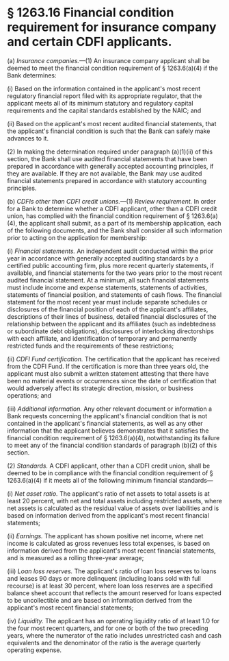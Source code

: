 # § 1263.16   Financial condition requirement for insurance company and certain CDFI applicants.

(a) *Insurance companies.*—(1) An insurance company applicant shall be deemed to meet the financial condition requirement of § 1263.6(a)(4) if the Bank determines:


(i) Based on the information contained in the applicant's most recent regulatory financial report filed with its appropriate regulator, that the applicant meets all of its minimum statutory and regulatory capital requirements and the capital standards established by the NAIC; and


(ii) Based on the applicant's most recent audited financial statements, that the applicant's financial condition is such that the Bank can safely make advances to it.


(2) In making the determination required under paragraph (a)(1)(ii) of this section, the Bank shall use audited financial statements that have been prepared in accordance with generally accepted accounting principles, if they are available. If they are not available, the Bank may use audited financial statements prepared in accordance with statutory accounting principles.


(b) *CDFIs other than CDFI credit unions.*—(1) *Review requirement.* In order for a Bank to determine whether a CDFI applicant, other than a CDFI credit union, has complied with the financial condition requirement of § 1263.6(a)(4), the applicant shall submit, as a part of its membership application, each of the following documents, and the Bank shall consider all such information prior to acting on the application for membership:


(i) *Financial statements.* An independent audit conducted within the prior year in accordance with generally accepted auditing standards by a certified public accounting firm, plus more recent quarterly statements, if available, and financial statements for the two years prior to the most recent audited financial statement. At a minimum, all such financial statements must include income and expense statements, statements of activities, statements of financial position, and statements of cash flows. The financial statement for the most recent year must include separate schedules or disclosures of the financial position of each of the applicant's affiliates, descriptions of their lines of business, detailed financial disclosures of the relationship between the applicant and its affiliates (such as indebtedness or subordinate debt obligations), disclosures of interlocking directorships with each affiliate, and identification of temporary and permanently restricted funds and the requirements of these restrictions;


(ii) *CDFI Fund certification.* The certification that the applicant has received from the CDFI Fund. If the certification is more than three years old, the applicant must also submit a written statement attesting that there have been no material events or occurrences since the date of certification that would adversely affect its strategic direction, mission, or business operations; and


(iii) *Additional information.* Any other relevant document or information a Bank requests concerning the applicant's financial condition that is not contained in the applicant's financial statements, as well as any other information that the applicant believes demonstrates that it satisfies the financial condition requirement of § 1263.6(a)(4), notwithstanding its failure to meet any of the financial condition standards of paragraph (b)(2) of this section.


(2) *Standards.* A CDFI applicant, other than a CDFI credit union, shall be deemed to be in compliance with the financial condition requirement of § 1263.6(a)(4) if it meets all of the following minimum financial standards—


(i) *Net asset ratio.* The applicant's ratio of net assets to total assets is at least 20 percent, with net and total assets including restricted assets, where net assets is calculated as the residual value of assets over liabilities and is based on information derived from the applicant's most recent financial statements;


(ii) *Earnings.* The applicant has shown positive net income, where net income is calculated as gross revenues less total expenses, is based on information derived from the applicant's most recent financial statements, and is measured as a rolling three-year average;


(iii) *Loan loss reserves.* The applicant's ratio of loan loss reserves to loans and leases 90 days or more delinquent (including loans sold with full recourse) is at least 30 percent, where loan loss reserves are a specified balance sheet account that reflects the amount reserved for loans expected to be uncollectible and are based on information derived from the applicant's most recent financial statements;


(iv) *Liquidity.* The applicant has an operating liquidity ratio of at least 1.0 for the four most recent quarters, and for one or both of the two preceding years, where the numerator of the ratio includes unrestricted cash and cash equivalents and the denominator of the ratio is the average quarterly operating expense.




